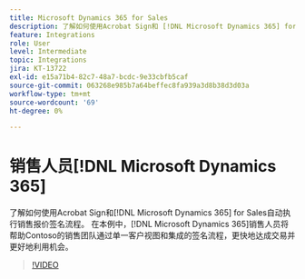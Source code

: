 ```yaml
---
title: Microsoft Dynamics 365 for Sales
description: 了解如何使用Acrobat Sign和 [!DNL Microsoft Dynamics 365] for Sales自动执行销售报价签名流程
feature: Integrations
role: User
level: Intermediate
topic: Integrations
jira: KT-13722
exl-id: e15a71b4-82c7-48a7-bcdc-9e33cbfb5caf
source-git-commit: 063268e985b7a64beffec8fa939a3d8b38d3d03a
workflow-type: tm+mt
source-wordcount: '69'
ht-degree: 0%

---
```


# 销售人员[!DNL Microsoft Dynamics 365]

了解如何使用Acrobat Sign和[!DNL Microsoft Dynamics 365] for Sales自动执行销售报价签名流程。 在本例中，[!DNL Microsoft Dynamics 365]销售人员将帮助Contoso的销售团队通过单一客户视图和集成的签名流程，更快地达成交易并更好地利用机会。

>[!VIDEO](https://video.tv.adobe.com/v/3423404?quality=12&learn=on&hidetitle=true)
